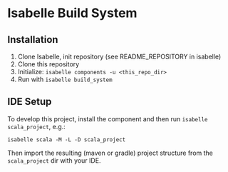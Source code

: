# Isabelle Build System

## Installation
1. Clone Isabelle, init repository (see README_REPOSITORY in isabelle)
2. Clone this repository
3. Initialize: `isabelle components -u <this_repo_dir>`
4. Run with `isabelle build_system`

## IDE Setup
To develop this project, install the component and then run `isabelle scala_project`, e.g.:
```
isabelle scala -M -L -D scala_project
```
Then import the resulting (maven or gradle) project structure from the `scala_project` dir with your IDE.